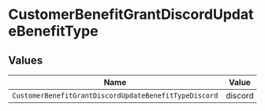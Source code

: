 # CustomerBenefitGrantDiscordUpdateBenefitType


## Values

| Name                                                  | Value                                                 |
| ----------------------------------------------------- | ----------------------------------------------------- |
| `CustomerBenefitGrantDiscordUpdateBenefitTypeDiscord` | discord                                               |